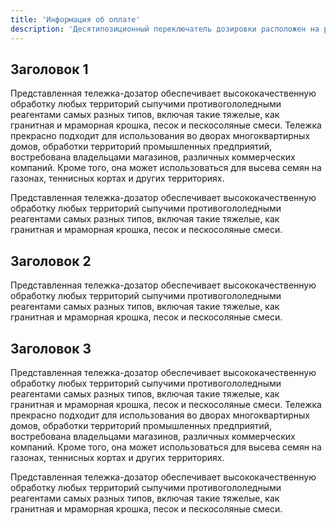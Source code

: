 ```yaml
---
title: 'Информация об оплате'
description: 'Десятипозиционный переключатель дозировки расположен на ручке тележки и позволяет очень точно регулировать объем рассыпаемого реагента с учетом его массы и фракции.'
---
```


## Заголовок 1

Представленная тележка-дозатор обеспечивает высококачественную обработку любых территорий сыпучими противогололедными реагентами самых разных типов, включая такие тяжелые, как гранитная и мраморная крошка, песок и пескосоляные смеси. Тележка прекрасно подходит для использования во дворах многоквартирных домов, обработки территорий промышленных предприятий, востребована владельцами магазинов, различных коммерческих компаний. Кроме того, она может использоваться для высева семян на газонах, теннисных кортах и других территориях.

Представленная тележка-дозатор обеспечивает высококачественную обработку любых территорий сыпучими противогололедными реагентами самых разных типов, включая такие тяжелые, как гранитная и мраморная крошка, песок и пескосоляные смеси.

## Заголовок 2

Представленная тележка-дозатор обеспечивает высококачественную обработку любых территорий сыпучими противогололедными реагентами самых разных типов, включая такие тяжелые, как гранитная и мраморная крошка, песок и пескосоляные смеси.

## Заголовок 3

Представленная тележка-дозатор обеспечивает высококачественную обработку любых территорий сыпучими противогололедными реагентами самых разных типов, включая такие тяжелые, как гранитная и мраморная крошка, песок и пескосоляные смеси. Тележка прекрасно подходит для использования во дворах многоквартирных домов, обработки территорий промышленных предприятий, востребована владельцами магазинов, различных коммерческих компаний. Кроме того, она может использоваться для высева семян на газонах, теннисных кортах и других территориях.

Представленная тележка-дозатор обеспечивает высококачественную обработку любых территорий сыпучими противогололедными реагентами самых разных типов, включая такие тяжелые, как гранитная и мраморная крошка, песок и пескосоляные смеси.
